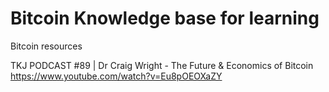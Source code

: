 # Bitcoin Knowledge base for learning
Bitcoin resources

TKJ PODCAST #89 | Dr Craig Wright - The Future & Economics of Bitcoin  
https://www.youtube.com/watch?v=Eu8pOEOXaZY  

